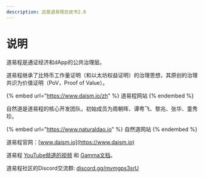 ```yaml
---
description: 这是道易程白皮书2.0
---
```


# 说明

道易程是通证经济和dApp的公共治理层。

道易程继承了比特币工作量证明（和以太坊权益证明）的治理思想，其原创的治理共识为价值证明（PoV，Proof of Value）。

{% embed url="https://www.daism.io/zh" %}
道易程网站
{% endembed %}

自然道是道易程的核心开发团队，初始成员为周朝晖、谭粤飞、黎兆、张华、童秀珍。

{% embed url="https://www.naturaldao.io" %}
自然道网站
{% endembed %}

道易程官网：[www.daism.io](https://www.daism.io)

道易程 [YouTube频道的视频](https://www.youtube.com/@daismcore8822) 和 [Gamma文档](https://gamma.app/public/1-ht43d86c5lhu0rn)。

道易程社区的Discord交流群: [discord.gg/mymgps3srU](https://discord.gg/mymgps3srU)
